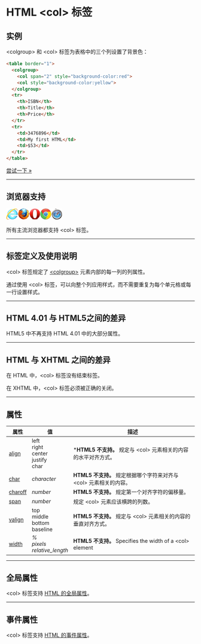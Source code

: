 # HTML &lt;col&gt; 标签

## 实例

&lt;colgroup&gt; 和 &lt;col&gt; 标签为表格中的三个列设置了背景色：

```HTML
<table border="1">
  <colgroup>
    <col span="2" style="background-color:red">
    <col style="background-color:yellow">
  </colgroup>
  <tr>
    <th>ISBN</th>
    <th>Title</th>
    <th>Price</th>
  </tr>
  <tr>
    <td>3476896</td>
    <td>My first HTML</td>
    <td>$53</td>
  </tr>
</table>
```

[尝试一下 »](http://www.runoob.com/try/try.php?filename=tryhtml_col_test)

--------

## 浏览器支持

![Internet Explorer](images/compatible_ie.gif)![Firefox](images/compatible_firefox.gif)![Opera](images/compatible_opera.gif)![Google Chrome](images/compatible_chrome.gif)![Safari](images/compatible_safari.gif)

所有主流浏览器都支持 &lt;col&gt; 标签。

--------

## 标签定义及使用说明

&lt;col&gt; 标签规定了 [&lt;colgroup&gt;](048_tag-colgroup.md) 元素内部的每一列的列属性。

通过使用 &lt;col&gt; 标签，可以向整个列应用样式，而不需要重复为每个单元格或每一行设置样式。

--------

## HTML 4.01 与 HTML5之间的差异

HTML5 中不再支持 HTML 4.01 中的大部分属性。

--------

## HTML 与 XHTML 之间的差异

在 HTML 中，&lt;col&gt; 标签没有结束标签。

在 XHTML 中，&lt;col&gt; 标签必须被正确的关闭。

--------

## 属性

| 属性 | 值 | 描述 |
| ---- | ---- | ---- |
| [align](att-col-align.html) | left<br/>right<br/>center<br/>justify<br/>char | ***HTML5 不支持。** 规定与 &lt;col&gt; 元素相关的内容的水平对齐方式。 |
| [char](att-col-char.html) | _character_ | **HTML5 不支持。** 规定根据哪个字符来对齐与 &lt;col&gt; 元素相关的内容。 |
| [charoff](att-col-charoff.html) | _number_ | **HTML5 不支持。** 规定第一个对齐字符的偏移量。 |
| [span](att-col-span.html) | _number_ | 规定 &lt;col&gt; 元素应该横跨的列数。 |
| [valign](att-col-valign.html) | top<br/>middle<br/>bottom<br/>baseline | **HTML5 不支持。** 规定与 &lt;col&gt; 元素相关的内容的垂直对齐方式。 |
| [width](att-col-width.html) | _%<br/>pixels<br/>relative_length_ | **HTML5 不支持。** Specifies the width of a &lt;col&gt; element |

--------

## 全局属性

&lt;col&gt; 标签支持 [HTML 的全局属性](003_ref-standardattributes.md)。

--------

## 事件属性

&lt;col&gt; 标签支持 [HTML 的事件属性](004_ref-eventattributes.md)。
